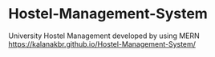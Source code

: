 # Hostel-Management-System
University Hostel Management developed by using MERN 
https://kalanakbr.github.io/Hostel-Management-System/
